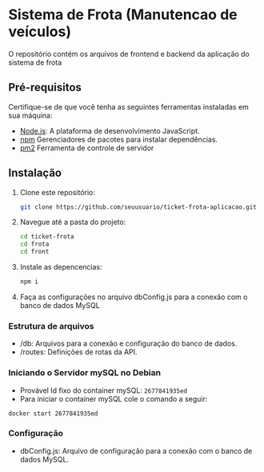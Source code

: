 # Sistema de Frota (Manutencao de veículos)

O repositório contém os arquivos de frontend e backend da aplicação do sistema de frota

## Pré-requisitos

Certifique-se de que você tenha as seguintes ferramentas instaladas em sua máquina:

- [Node.js](https://nodejs.org/): A plataforma de desenvolvimento JavaScript.
- [npm](https://www.npmjs.com/) Gerenciadores de pacotes para instalar dependências.
- [pm2](https://pm2.keymetrics.io/docs/usage/quick-start/) Ferramenta de controle de servidor

## Instalação

1. Clone este repositório:

   ```bash
   git clone https://github.com/seuusuario/ticket-frota-aplicacao.git
   ```

2. Navegue até a pasta do projeto:

   ```bash
   cd ticket-frota
   cd frota
   cd front
   ```

3. Instale as depencencias:

   ```bash
   npm i
   ```

4. Faça as configurações no arquivo dbConfig.js para a conexão com o banco de dados MySQL

### Estrutura de arquivos

- /db: Arquivos para a conexão e configuração do banco de dados.
- /routes: Definições de rotas da API.

### Iniciando o Servidor mySQL no Debian

   - Provável Id fixo do container mySQL: `2677841935ed`
   - Para iniciar o container mySQL cole o comando a seguir:
 ```
 docker start 2677841935ed
 ``` 


### Configuração

- dbConfig.js: Arquivo de configuração para a conexão com o banco de dados MySQL.
